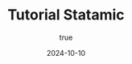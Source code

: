 ---
title: 'Tutorial Statamic'
synopsis: 'This is an example tutorial. You can use this file as a template to create your own tutorials.'
date: 2024-10-10
author:
  name: 'Bénoît Biraguma'
  socials: # Add social media links -> If you don't have any, place an empty string ''
    website: 'https://benoitbiraguma.be/'
    linkedin: 'https://www.linkedin.com/in/beno%C3%AEt-biraguma-48422a194/'
    github: 'https://github.com/pgm-benobira'
thumbnailUrl: '/assets/1728555601054.jpg'
head:
  - - meta
    - name: description
      content: 'This is an example tutorial. You can use this file as a template to create your own tutorials.' # Add a description of the article
  - - meta
    - name: keywords
      content: 'front-end development static-site-generator ssg javascript' # Add keywords related to the article
---